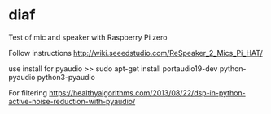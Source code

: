 # diaf
Test of mic and speaker with Raspberry Pi zero

Follow instructions 
http://wiki.seeedstudio.com/ReSpeaker_2_Mics_Pi_HAT/


use install for pyaudio >>
sudo apt-get install portaudio19-dev python-pyaudio python3-pyaudio

For filtering 
https://healthyalgorithms.com/2013/08/22/dsp-in-python-active-noise-reduction-with-pyaudio/
